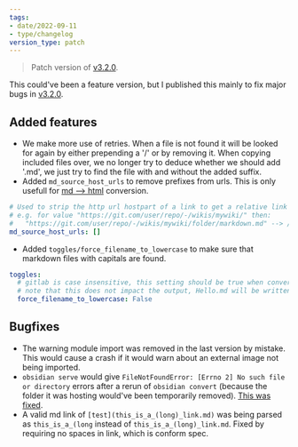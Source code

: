 ```yaml
---
tags:
- date/2022-09-11
- type/changelog
version_type: patch
---
```

   
> Patch version of [v3.2.0](../Changelog/v3.2.0.md).    
   
This could've been a feature version, but I published this mainly to fix major bugs in [v3.2.0](../Changelog/v3.2.0.md).   
   
## Added features   
   
- We make more use of retries. When a file is not found it will be looked for again by either prepending a '/' or by removing it. When copying included files over, we no longer try to deduce whether we should add '.md', we just try to find the file with and without the added suffix.   
- Added `md_source_host_urls` to remove prefixes from urls. This is only usefull for [md --> html](../General%20Information/Snippets/md%20--%3E%20html.md) conversion.   
``` yaml
# Used to strip the http url hostpart of a link to get a relative link
# e.g. for value "https://git.com/user/repo/-/wikis/mywiki/" then:
#   "https://git.com/user/repo/-/wikis/mywiki/folder/markdown.md" --> /folder/markdown.md
md_source_host_urls: []
```
   
   
- Added `toggles/force_filename_to_lowercase` to make sure that markdown files with capitals are found.    
``` yaml
toggles:
  # gitlab is case insensitive, this setting should be true when converting a wiki from that source
  # note that this does not impact the output, Hello.md will be written to Hello.html
  force_filename_to_lowercase: False
```
   
   
## Bugfixes   
   
- The warning module import was removed in the last version by mistake. This would cause a crash if it would warn about an external image not being imported.   
- `obsidian serve` would give `FileNotFoundError: [Errno 2] No such file or directory` errors after a rerun of `obsidian convert` (because the folder it was hosting would've been temporarily removed). [This was fixed](https://github.com/obsidian-html/obsidian-html/issues/398).   
- A valid md link of `[test](this_is_a_(long)_link.md)` was being parsed as `this_is_a_(long` instead of `this_is_a_(long)_link.md`. Fixed by requiring no spaces in link, which is conform spec.